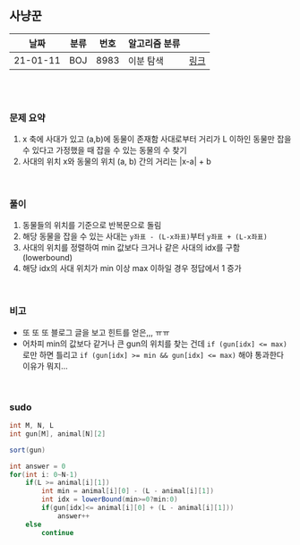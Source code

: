 ## 사냥꾼

| 날짜   | 분류 | 번호 | 알고리즘 분류 |                                          |
| ------ | ---- | ---- | ------------- | ---------------------------------------- |
| 21-01-11 |  BOJ  |  8983  |   이분 탐색      | [링크](https://www.acmicpc.net/problem/8983) |


<br/><br/>

### 문제 요약 

1. x 축에 사대가 있고  (a,b)에 동물이 존재함 사대로부터 거리가 L 이하인 동물만 잡을 수 있다고 가정했을 때 잡을 수 있는 동물의 수 찾기
2. 사대의 위치 x와 동물의 위치 (a, b) 간의 거리는 |x-a| + b


<br/>

### 풀이

1. 동물들의 위치를 기준으로 반복문으로 돌림
2. 해당 동물을 잡을 수 있는 사대는 ```y좌표 - (L-x좌표)```부터 ```y좌표 + (L-x좌표)```
3. 사대의 위치를 정렬하여 min 값보다 크거나 같은 사대의 idx를 구함 (lowerbound)
4. 해당 idx의 사대 위치가 min 이상 max 이하일 경우 정답에서 1 증가

<br/>

### 비고

- 또 또 또 블로그 글을 보고 힌트를 얻은,,, ㅠㅠ 
- 어차피 min의 값보다 같거나 큰 gun의 위치를 찾는 건데  ```if (gun[idx] <= max)```로만 하면 틀리고 ```if (gun[idx] >= min && gun[idx] <= max)``` 해야 통과한다 이유가 뭐지...


<br/>

### sudo

```java
int M, N, L
int gun[M], animal[N][2]

sort(gun)

int answer = 0
for(int i: 0~N-1)
	if(L >= animal[i][1])
		int min = animal[i][0] - (L - animal[i][1])
		int idx = lowerBound(min>=0?min:0)
		if(gun[idx]<= animal[i][0] + (L - animal[i][1]))
			answer++
	else
		continue
```